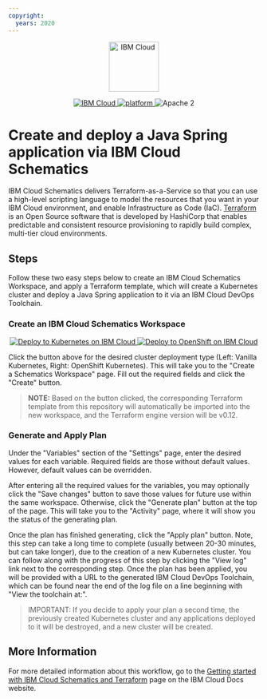 ```yaml
---
copyright:
  years: 2020
---
```


<p align="center">
    <a href="https://cloud.ibm.com">
        <img src="https://cloud.ibm.com/media/docs/developer-appservice/resources/ibm-cloud.svg" height="100" alt="IBM Cloud">
    </a>
</p>


<p align="center">
    <a href="https://cloud.ibm.com">
    <img src="https://img.shields.io/badge/IBM%20Cloud-powered-blue.svg" alt="IBM Cloud">
    </a>
    <a href="https://www.ibm.com/developerworks/learn/java/">
    <img src="https://img.shields.io/badge/platform-java-lightgrey.svg?style=flat" alt="platform">
    </a>
    <img src="https://img.shields.io/badge/license-Apache2-blue.svg?style=flat" alt="Apache 2">
</p>

# Create and deploy a Java Spring application via IBM Cloud Schematics

IBM Cloud Schematics delivers Terraform-as-a-Service so that you can use a high-level scripting language to model the resources that you want in your IBM Cloud environment, and enable Infrastructure as Code (IaC). [Terraform](https://www.terraform.io/) is an Open Source software that is developed by HashiCorp that enables predictable and consistent resource provisioning to rapidly build complex, multi-tier cloud environments.

## Steps

Follow these two easy steps below to create an IBM Cloud Schematics Workspace, and apply a Terraform template, which will create a Kubernetes cluster and deploy a Java Spring application to it via an IBM Cloud DevOps Toolchain.

### Create an IBM Cloud Schematics Workspace

<p align="center">
    <a href="https://cloud.ibm.com/schematics/workspaces/create?repository=https://github.com/IBM-Cloud/Scalable-web-app-node/tree/master/terraform/simple-kube&terraform_version=terraform_v0.12">
    <img src="https://cloud.ibm.com/devops/setup/deploy/button_x2.png" alt="Deploy to Kubernetes on IBM Cloud">
    </a>
    <a href="https://cloud.ibm.com/schematics/workspaces/create?repository=https://github.com/IBM-Cloud/Scalable-web-app-node/tree/master/terraform/simple-openshift&terraform_version=terraform_v0.12">
    <img src="https://cloud.ibm.com/devops/setup/deploy/button_x2.png" alt="Deploy to OpenShift on IBM Cloud">
    </a>
</p>

Click the button above for the desired cluster deployment type (Left: Vanilla Kubernetes, Right: OpenShift Kubernetes). This will take you to the "Create a Schematics Workspace" page. Fill out the required fields and click the "Create" button. 
> **NOTE:** Based on the button clicked, the corresponding Terraform template from this repository will automatically be imported into the new workspace, and the Terraform engine version will be v0.12.

### Generate and Apply Plan

Under the "Variables" section of the "Settings" page, enter the desired values for each variable. Required fields are those without default values. However, default values can be overridden.  

After entering all the required values for the variables, you may optionally click the "Save changes" button to save those values for future use within the same workspace. Otherwise, click the "Generate plan" button at the top of the page. This will take you to the "Activity" page, where it will show you the status of the generating plan.  

Once the plan has finished generating, click the "Apply plan" button. Note, this step can take a long time to complete (usually between 20-30 minutes, but can take longer), due to the creation of a new Kubernetes cluster. You can follow along with the progress of this step by clicking the "View log" link next to the corresponding step. Once the plan has been applied, you will be provided with a URL to the generated IBM Cloud DevOps Toolchain, which can be found near the end of the log file on a line beginning with "View the toolchain at:".

>IMPORTANT: If you decide to apply your plan a second time, the previously created Kubernetes cluster and any applications deployed to it will be destroyed, and a new cluster will be created. 

## More Information

For more detailed information about this workflow, go to the [Getting started with IBM Cloud Schematics and Terraform](https://cloud.ibm.com/docs/schematics?topic=schematics-getting-started) page on the IBM Cloud Docs website.